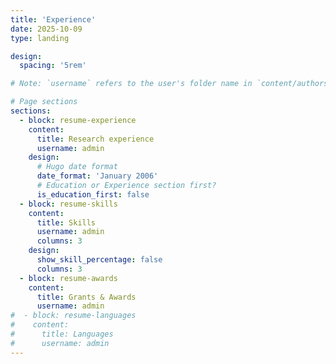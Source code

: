 ```yaml
---
title: 'Experience'
date: 2025-10-09
type: landing

design:
  spacing: '5rem'

# Note: `username` refers to the user's folder name in `content/authors/`

# Page sections
sections:
  - block: resume-experience
    content:
      title: Research experience
      username: admin
    design:
      # Hugo date format
      date_format: 'January 2006'
      # Education or Experience section first?
      is_education_first: false
  - block: resume-skills
    content:
      title: Skills
      username: admin
      columns: 3
    design:
      show_skill_percentage: false
      columns: 3
  - block: resume-awards
    content:
      title: Grants & Awards
      username: admin
#  - block: resume-languages
#    content:
#      title: Languages
#      username: admin
---
```

